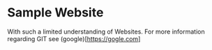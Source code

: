# Sample Website
With such a limited understanding of Websites.
For more information regarding GIT see
(google)[https://gogle.com]
